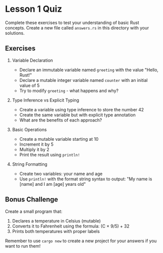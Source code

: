 # Lesson 1 Quiz

Complete these exercises to test your understanding of basic Rust concepts. Create a new file called `answers.rs` in this directory with your solutions.

## Exercises

1. Variable Declaration
   - Declare an immutable variable named `greeting` with the value "Hello, Rust!"
   - Declare a mutable integer variable named `counter` with an initial value of 5
   - Try to modify `greeting` - what happens and why?

2. Type Inference vs Explicit Typing
   - Create a variable using type inference to store the number 42
   - Create the same variable but with explicit type annotation
   - What are the benefits of each approach?

3. Basic Operations
   - Create a mutable variable starting at 10
   - Increment it by 5
   - Multiply it by 2
   - Print the result using `println!`

4. String Formatting
   - Create two variables: your name and age
   - Use `println!` with the format string syntax to output: "My name is [name] and I am [age] years old"

## Bonus Challenge
Create a small program that:
1. Declares a temperature in Celsius (mutable)
2. Converts it to Fahrenheit using the formula: (C × 9/5) + 32
3. Prints both temperatures with proper labels

Remember to use `cargo new` to create a new project for your answers if you want to run them!
